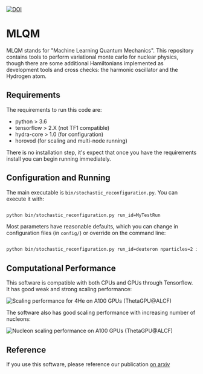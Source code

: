 [![DOI](https://zenodo.org/badge/255445949.svg)](https://zenodo.org/badge/latestdoi/255445949)



# MLQM

MLQM stands for "Machine Learning Quantum Mechanics".  This repository contains tools to perform variational monte carlo for nuclear physics, though there are some additional Hamiltonians implemented as development tools and cross checks: the harmonic oscillator and the Hydrogen atom.

## Requirements

The requirements to run this code are:
- python > 3.6
- tensorflow > 2.X (not TF1 compatible)
- hydra-core > 1.0 (for configuration)
- horovod (for scaling and multi-node running)


There is no installation step, it's expect that once you have the requirements install you can begin running immediately.


## Configuration and Running

The main executable is `bin/stochastic_reconfiguration.py`.  You can execute it with:
```bash

python bin/stochastic_reconfiguration.py run_id=MyTestRun 

```

Most parameters have reasonable defaults, which you can change in configuration files (in `config/`) or override on the command line:

```bash

python bin/stochastic_reconfiguration.py run_id=deuteron nparticles=2 iterations=500 optimizer=AdaptiveDelta [... other argument overrides] 

```

## Computational Performance

This software is compatible with both CPUs and GPUs through Tensorflow.  It has good weak and strong scaling performance:

![Scaling performance for 4He on A100 GPUs (ThetaGPU@ALCF)](https://github.com/coreyjadams/AI-for-QM/blob/master/images/Scaling_Performance.png)

The software also has good scaling performance with increasing number of nucleons:

![Nucleon scaling performance on A100 GPUs (ThetaGPU@ALCF)](https://github.com/coreyjadams/AI-for-QM/blob/master/images/NucleonScaling.png)



## Reference

If you use this software, please reference our publication [on arxiv](https://arxiv.org/abs/2007.14282)
